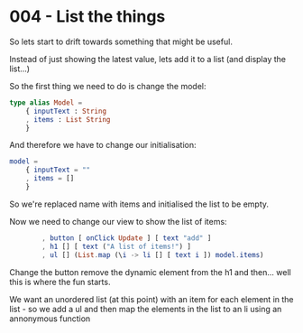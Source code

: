 # 004 - List the things

So lets start to drift towards something that might be useful.

Instead of just showing the latest value, lets add it to a list (and display the list...)

So the first thing we need to do is change the model:

```elm
type alias Model =
    { inputText : String
    , items : List String
    }
```

And therefore we have to change our initialisation:

```elm
model =
    { inputText = ""
    , items = []
    }
```

So we're replaced name with items and initialised the list to be empty.

Now we need to change our view to show the list of items:

```elm
        , button [ onClick Update ] [ text "add" ]
        , h1 [] [ text ("A list of items!") ]
        , ul [] (List.map (\i -> li [] [ text i ]) model.items)
```

Change the button remove the dynamic element from the h1 and then... well this is where the fun starts.

We want an unordered list (at this point) with an item for each element in the list - so we add a ul and then map the elements in the list to an li using an annonymous function 

